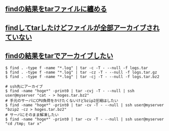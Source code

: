 ## [findの結果をtarファイルに纏める](http://diaryruru.blog.fc2.com/blog-entry-32.html)
## [findしてtarしたけどファイルが全部アーカイブされていない](https://qiita.com/m-dove/items/c6eb35976c929e540e4f)
## [findの結果をtarでアーカイブしたい](https://fei-yen.jp/maya/wordpress/blog/2013/01/15/find%E3%81%AE%E7%B5%90%E6%9E%9C%E3%82%92tar%E3%81%A7%E3%82%A2%E3%83%BC%E3%82%AB%E3%82%A4%E3%83%96%E3%81%97%E3%81%9F%E3%81%84/)

```
$ find . -type f -name "*.log" | tar -c -T - --null -f logs.tar
$ find . -type f -name "*.log" | tar -cz -T - --null -f logs.tar.gz
$ find . -type f -name "*.log" | tar -cj -T - --null -f logs.tar.bz2
```
```
# ssh先にアーカイブ
$ find -name "hoge*" -print0 | tar -cvj -T - --null | ssh user@myserver "cat - > hoges.tar.bz2"
# 手元のサーバにCPU負荷をかけたくないけどbzip2圧縮はしたい
$ find -name "hoge*" -print0 | tar -cv -T - --null | ssh user@myserver "bzip2 -cz > hoges.tar.bz2"
# サーバにそのまま解凍したい
$ find -name "hoge*" -print0 | tar -cv -T - --null | ssh user@myserver "cd /tmp; tar x"
```
